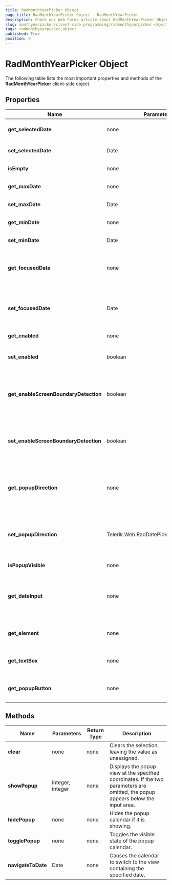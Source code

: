 ```yaml
---
title: RadMonthYearPicker Object
page_title: RadMonthYearPicker Object - RadMonthYearPicker
description: Check our Web Forms article about RadMonthYearPicker Object.
slug: monthyearpicker/client-side-programming/radmonthyearpicker-object
tags: radmonthyearpicker,object
published: True
position: 0
---
```


# RadMonthYearPicker Object



The following table lists the most important properties and methods of the **RadMonthYearPicker** client-side object.

## Properties


| Name | Parameters | Return Type | Description |
| ------ | ------ | ------ | ------ |
| **get_selectedDate** |none|Date|Returns the selected date, or null if no date is selected.|
| **set_selectedDate** |Date|none|Assigns the value of the monthyear picker.|
| **isEmpty** |none|boolean|Returns **true** if the value is unassigned.|
| **get_maxDate** |none|Date|Returns the latest date the user can select.|
| **set_maxDate** |Date|none|Sets the latest date the user can select.|
| **get_minDate** |none|Date|Returns the earliest date the user can select.|
| **set_minDate** |Date|none|Sets the earliest date the user can select.|
| **get_focusedDate** |none|Date|Returns the date that determines the view the popup calendar uses when the value of the date picker is not assigned.|
| **set_focusedDate** |Date|none|Sets the date that determines the view MonthYearView uses when the value of the picker is not assigned.|
| **get_enabled** |none|boolean|Gets whether the control is enabled.|
| **set_enabled** |boolean|none|Sets whether the control is enabled and operable by the user.|
| **get_enableScreenBoundaryDetection** |boolean|none|Gets whether the control switches the popup direction automatically, depending on the proximity of the page boundaries.|
| **set_enableScreenBoundaryDetection** |boolean|none|Sets whether the control switches the popup direction automatically, depending on the proximity of the page boundaries.|
| **get_popupDirection** |none|Telerik.Web.RadDatePickerPopupDirection|Gets the (default) popup direction of the monthyearview popup. This property is related to the screen boundary detection.|
| **set_popupDirection** |Telerik.Web.RadDatePickerPopupDirection|none|Sets the (default) popup direction of the monthyearview popup. This property is related to the screen boundary detection.|
| **isPopupVisible** |none|boolean|Returns whether the popup view is visible.|
| **get_dateInput** |none|RadDateInput|Returns a reference to the client object for the input area. For details on using this object, see the **RadInput** documentation.|
| **get_element** |none|HTML element|Returns the DOM element for the entire **RadMonthYearPicker** control.|
| **get_textBox** |none|HTML element|Returns the DOM element for the text box that implements the input area.|
| **get_popupButton** |none|HTML element|Returns the DOM element for the calendar popup button.|

## Methods


| Name | Parameters | Return Type | Description |
| ------ | ------ | ------ | ------ |
| **clear** |none|none|Clears the selection, leaving the value as unassigned.|
| **showPopup** |integer, integer|none|Displays the popup view at the specified coordinates. If the two parameters are omitted, the popup appears below the input area.|
| **hidePopup** |none|none|Hides the popup calendar if it is showing.|
| **togglePopup** |none|none|Toggles the visible state of the popup calendar.|
| **navigateToDate** |Date|none|Causes the calendar to switch to the view containing the specified date.|


